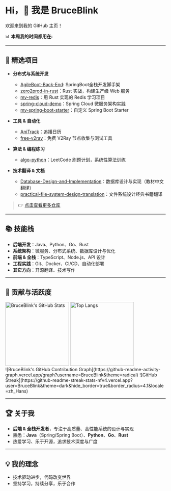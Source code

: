 # Hi，👋 我是 BruceBlink

欢迎来到我的 GitHub 主页！

📊 **本周我的时间都用在:**
<!--START_SECTION:waka-->
<!--END_SECTION:waka-->

---

## 🚀 精选项目

- **分布式与系统开发**
  - [AgileBoot-Back-End](https://github.com/BruceBlink/AgileBoot-Back-End): SpringBoot全栈开发脚手架
  - [zero2prod-in-rust](https://github.com/BruceBlink/zero2prod-in-rust)：Rust 实战，构建生产级 Web 服务
  - [my-redis](https://github.com/BruceBlink/my-redis)：用 Rust 实现的 Redis 学习项目
  - [spring-cloud-demo](https://github.com/BruceBlink/spring-cloud-demo)：Spring Cloud 微服务架构实践
  - [my-spring-boot-starter](https://github.com/BruceBlink/my-spring-boot-starter)：自定义 Spring Boot Starter

- **工具 & 自动化**
  - [AniTrack](https://github.com/BruceBlink/AniTrack)：追播日历
  - [free-v2ray](https://github.com/BruceBlink/free-v2ray)：免费 V2Ray 节点收集与测试工具

- **算法 & 编程练习**
  - [algo-python](https://github.com/BruceBlink/algo-python)：LeetCode 刷题计划，系统性算法训练

- **技术翻译 & 文档**
  - [Database-Design-and-Implementation](https://github.com/BruceBlink/Database-Design-and-Implementation)：数据库设计与实现（教材中文翻译）
  - [practical-file-system-design-translation](https://github.com/BruceBlink/practical-file-system-design-translation)：文件系统设计经典书籍翻译

> 👉 [点击查看更多仓库](https://github.com/BruceBlink?tab=repositories)

---

## 📚 技能栈

- **后端开发**：Java、Python、Go、Rust
- **系统架构**：微服务、分布式系统、数据库设计与优化
- **前端 & 全栈**：TypeScript、Node.js、API 设计
- **工程实践**：Git、Docker、CI/CD、自动化部署
- **其它方向**：开源翻译、技术写作

---

## 🎯 贡献与活跃度

<div align="left">
  <img src="https://github-readme-stats.vercel.app/api?username=BruceBlink&show_icons=true&theme=radical" alt="BruceBlink's GitHub Stats" height="200"/>
  <img src="https://github-readme-stats.vercel.app/api/top-langs/?username=BruceBlink&layout=compact&theme=radical" alt="Top Langs" height="200"/>
</div>
![BruceBlink's GitHub Contribution Graph](https://github-readme-activity-graph.vercel.app/graph?username=BruceBlink&theme=radical)
![GitHub Streak](https://github-readme-streak-stats-nfv4.vercel.app?user=BruceBlink&theme=dark&hide_border=true&border_radius=4.1&locale=zh_Hans)

<!-- START_SECTION:activity -->
<!-- END_SECTION:activity -->

---

## 🏆 关于我

- **后端 & 全栈开发者**，专注于高质量、高性能系统的设计与实现
- 熟悉：**Java**（Spring/Spring Boot）、**Python**、**Go**、**Rust**
- 热爱学习、乐于开源，追求技术深度与广度

---

## 💡 我的理念

- 技术驱动进步，代码改变世界
- 坚持学习，持续分享，乐于合作
